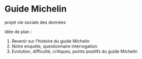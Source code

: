 # Guide Michelin
 projet vie sociale des données
 
Idée de plan : 

1. Revenir sur l'histoire du guide Michelin
2. Notre enquète, questionnaire interrogation
3. Evolution, difficulté, critiques, points positifs du guide Michelin



